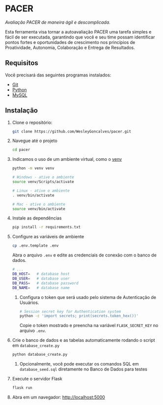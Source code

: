 # PACER

*Avaliação PACER de maneira ágil e descomplicada*.

Esta ferramenta visa tornar a autoavaliação PACER uma tarefa simples e fácil de ser executada, garantindo que você e seu time possam identificar pontos fortes e oportunidades de crescimento nos princípios de Proatividade, Autonomia, Colaboração e Entrega de Resultados.

## Requisitos

Você precisará das seguintes programas instalados:

- [Git](https://git-scm.com/)
- [Python](https://www.python.org/)
- [MySQL](https://www.mysql.com/)

## Instalação

1. Clone o repositório:

    ```sh
    git clone https://github.com/WesleyGoncalves/pacer.git
    ```

2. Navegue até o projeto

    ```sh
    cd pacer
    ```

3. Indicamos o uso de um ambiente virtual, como o [venv](https://docs.python.org/3/library/venv.html)

    ```sh
    python -m venv venv

    # Windows - ative o ambiente
    source venv/Scripts/activate

    # Linux - ative o ambiente
    . venv/bin/activate

    # Mac - ative o ambiente
    source venv/bin/activate
    ```

4. Instale as dependências

    ```sh
    pip install -r requirements.txt
    ```

5. Configure as variáveis de ambiente

    ```sh
    cp .env.template .env
    ```

    Abra o arquivo `.env` e edite as credenciais de conexão com o banco de dados.

    ```sh
    # ...
    DB_HOST=   # database host
    DB_USER=   # database user
    DB_PASS=   # database password
    DB_NAME=   # database name

    ```

   1. Configura o token que será usado pelo sistema de Autenticação de Usuários.

      ```sh
      # Session secret key for Authentication system
      python -c 'import secrets; print(secrets.token_hex())'
      ```

      Copie o token mostrado e preencha na variável `FLASK_SECRET_KEY` no arquivo `.env`.

6. Crie o banco de dados e as tabelas automaticamente rodando o script em `database_create.py`

    ```sh
   python database_create.py
    ```

   1. Opcionalmente, você pode executar os comandos SQL em `database_seed.sql` diretamente no Banco de Dados para testes

7. Execute o servidor Flask

    ```sh
    flask run
    ```

8. Abra em um navegador: [http://localhost:5000](http://localhost:5000)
